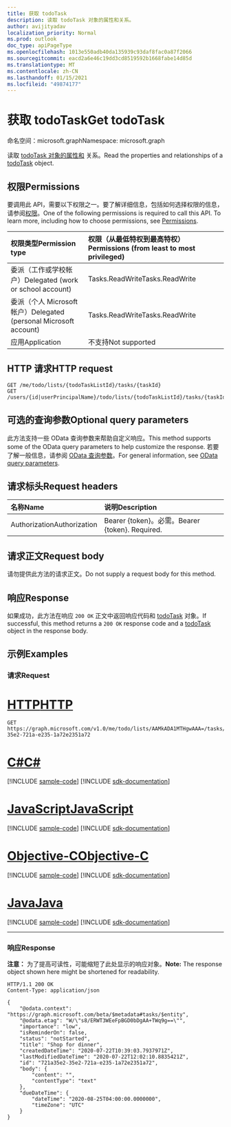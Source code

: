 ```yaml
---
title: 获取 todoTask
description: 读取 todoTask 对象的属性和关系。
author: avijityadav
localization_priority: Normal
ms.prod: outlook
doc_type: apiPageType
ms.openlocfilehash: 1013e550adb40da135939c93daf8fac0a87f2066
ms.sourcegitcommit: eacd2a6e46c19dd3cd8519592b1668fabe14d85d
ms.translationtype: MT
ms.contentlocale: zh-CN
ms.lasthandoff: 01/15/2021
ms.locfileid: "49874177"
---
```

# <a name="get-todotask"></a><span data-ttu-id="be25e-103">获取 todoTask</span><span class="sxs-lookup"><span data-stu-id="be25e-103">Get todoTask</span></span>
<span data-ttu-id="be25e-104">命名空间：microsoft.graph</span><span class="sxs-lookup"><span data-stu-id="be25e-104">Namespace: microsoft.graph</span></span>

<span data-ttu-id="be25e-105">读取 [todoTask 对象的属性和](../resources/todotask.md) 关系。</span><span class="sxs-lookup"><span data-stu-id="be25e-105">Read the properties and relationships of a [todoTask](../resources/todotask.md) object.</span></span>

## <a name="permissions"></a><span data-ttu-id="be25e-106">权限</span><span class="sxs-lookup"><span data-stu-id="be25e-106">Permissions</span></span>
<span data-ttu-id="be25e-p101">要调用此 API，需要以下权限之一。要了解详细信息，包括如何选择权限的信息，请参阅[权限](/graph/permissions-reference)。</span><span class="sxs-lookup"><span data-stu-id="be25e-p101">One of the following permissions is required to call this API. To learn more, including how to choose permissions, see [Permissions](/graph/permissions-reference).</span></span>

|<span data-ttu-id="be25e-109">权限类型</span><span class="sxs-lookup"><span data-stu-id="be25e-109">Permission type</span></span>|<span data-ttu-id="be25e-110">权限（从最低特权到最高特权）</span><span class="sxs-lookup"><span data-stu-id="be25e-110">Permissions (from least to most privileged)</span></span>|
|:---|:---|
|<span data-ttu-id="be25e-111">委派（工作或学校帐户）</span><span class="sxs-lookup"><span data-stu-id="be25e-111">Delegated (work or school account)</span></span>|<span data-ttu-id="be25e-112">Tasks.ReadWrite</span><span class="sxs-lookup"><span data-stu-id="be25e-112">Tasks.ReadWrite</span></span>|
|<span data-ttu-id="be25e-113">委派（个人 Microsoft 帐户）</span><span class="sxs-lookup"><span data-stu-id="be25e-113">Delegated (personal Microsoft account)</span></span>|<span data-ttu-id="be25e-114">Tasks.ReadWrite</span><span class="sxs-lookup"><span data-stu-id="be25e-114">Tasks.ReadWrite</span></span>|
|<span data-ttu-id="be25e-115">应用</span><span class="sxs-lookup"><span data-stu-id="be25e-115">Application</span></span>|<span data-ttu-id="be25e-116">不支持</span><span class="sxs-lookup"><span data-stu-id="be25e-116">Not supported</span></span>|

## <a name="http-request"></a><span data-ttu-id="be25e-117">HTTP 请求</span><span class="sxs-lookup"><span data-stu-id="be25e-117">HTTP request</span></span>

<!-- {
  "blockType": "ignored"
}
-->
``` http
GET /me/todo/lists/{todoTaskListId}/tasks/{taskId}
GET /users/{id|userPrincipalName}/todo/lists/{todoTaskListId}/tasks/{taskId}
```

## <a name="optional-query-parameters"></a><span data-ttu-id="be25e-118">可选的查询参数</span><span class="sxs-lookup"><span data-stu-id="be25e-118">Optional query parameters</span></span>
<span data-ttu-id="be25e-119">此方法支持一些 OData 查询参数来帮助自定义响应。</span><span class="sxs-lookup"><span data-stu-id="be25e-119">This method supports some of the OData query parameters to help customize the response.</span></span> <span data-ttu-id="be25e-120">若要了解一般信息，请参阅 [OData 查询参数](/graph/query-parameters)。</span><span class="sxs-lookup"><span data-stu-id="be25e-120">For general information, see [OData query parameters](/graph/query-parameters).</span></span>

## <a name="request-headers"></a><span data-ttu-id="be25e-121">请求标头</span><span class="sxs-lookup"><span data-stu-id="be25e-121">Request headers</span></span>
|<span data-ttu-id="be25e-122">名称</span><span class="sxs-lookup"><span data-stu-id="be25e-122">Name</span></span>|<span data-ttu-id="be25e-123">说明</span><span class="sxs-lookup"><span data-stu-id="be25e-123">Description</span></span>|
|:---|:---|
|<span data-ttu-id="be25e-124">Authorization</span><span class="sxs-lookup"><span data-stu-id="be25e-124">Authorization</span></span>|<span data-ttu-id="be25e-p103">Bearer {token}。必需。</span><span class="sxs-lookup"><span data-stu-id="be25e-p103">Bearer {token}. Required.</span></span>|

## <a name="request-body"></a><span data-ttu-id="be25e-127">请求正文</span><span class="sxs-lookup"><span data-stu-id="be25e-127">Request body</span></span>
<span data-ttu-id="be25e-128">请勿提供此方法的请求正文。</span><span class="sxs-lookup"><span data-stu-id="be25e-128">Do not supply a request body for this method.</span></span>

## <a name="response"></a><span data-ttu-id="be25e-129">响应</span><span class="sxs-lookup"><span data-stu-id="be25e-129">Response</span></span>

<span data-ttu-id="be25e-130">如果成功，此方法在响应 `200 OK` 正文中返回响应代码和 [todoTask](../resources/todotask.md) 对象。</span><span class="sxs-lookup"><span data-stu-id="be25e-130">If successful, this method returns a `200 OK` response code and a [todoTask](../resources/todotask.md) object in the response body.</span></span>

## <a name="examples"></a><span data-ttu-id="be25e-131">示例</span><span class="sxs-lookup"><span data-stu-id="be25e-131">Examples</span></span>

### <a name="request"></a><span data-ttu-id="be25e-132">请求</span><span class="sxs-lookup"><span data-stu-id="be25e-132">Request</span></span>


# <a name="http"></a>[<span data-ttu-id="be25e-133">HTTP</span><span class="sxs-lookup"><span data-stu-id="be25e-133">HTTP</span></span>](#tab/http)
<!-- {
  "blockType": "request",
  "sampleKeys": ["AAMkADA1MTHgwAAA=", "721a35e2-35e2-721a-e235-1a72e2351a72"],
  "name": "get_todotask"
}
-->
``` http
GET https://graph.microsoft.com/v1.0/me/todo/lists/AAMkADA1MTHgwAAA=/tasks/721a35e2-35e2-721a-e235-1a72e2351a72
```
# <a name="c"></a>[<span data-ttu-id="be25e-134">C#</span><span class="sxs-lookup"><span data-stu-id="be25e-134">C#</span></span>](#tab/csharp)
[!INCLUDE [sample-code](../includes/snippets/csharp/get-todotask-csharp-snippets.md)]
[!INCLUDE [sdk-documentation](../includes/snippets/snippets-sdk-documentation-link.md)]

# <a name="javascript"></a>[<span data-ttu-id="be25e-135">JavaScript</span><span class="sxs-lookup"><span data-stu-id="be25e-135">JavaScript</span></span>](#tab/javascript)
[!INCLUDE [sample-code](../includes/snippets/javascript/get-todotask-javascript-snippets.md)]
[!INCLUDE [sdk-documentation](../includes/snippets/snippets-sdk-documentation-link.md)]

# <a name="objective-c"></a>[<span data-ttu-id="be25e-136">Objective-C</span><span class="sxs-lookup"><span data-stu-id="be25e-136">Objective-C</span></span>](#tab/objc)
[!INCLUDE [sample-code](../includes/snippets/objc/get-todotask-objc-snippets.md)]
[!INCLUDE [sdk-documentation](../includes/snippets/snippets-sdk-documentation-link.md)]

# <a name="java"></a>[<span data-ttu-id="be25e-137">Java</span><span class="sxs-lookup"><span data-stu-id="be25e-137">Java</span></span>](#tab/java)
[!INCLUDE [sample-code](../includes/snippets/java/get-todotask-java-snippets.md)]
[!INCLUDE [sdk-documentation](../includes/snippets/snippets-sdk-documentation-link.md)]

---



### <a name="response"></a><span data-ttu-id="be25e-138">响应</span><span class="sxs-lookup"><span data-stu-id="be25e-138">Response</span></span>
<span data-ttu-id="be25e-139">**注意：** 为了提高可读性，可能缩短了此处显示的响应对象。</span><span class="sxs-lookup"><span data-stu-id="be25e-139">**Note:** The response object shown here might be shortened for readability.</span></span>
<!-- {
  "blockType": "response",
  "truncated": true,
  "@odata.type": "microsoft.graph.todoTask"
}
-->
``` http
HTTP/1.1 200 OK
Content-Type: application/json

{
    "@odata.context": "https://graph.microsoft.com/beta/$metadata#tasks/$entity",
    "@odata.etag": "W/\"s8/ERWT3WEeFpBGD0bDgAA+TWq9g==\"",
    "importance": "low",
    "isReminderOn": false,
    "status": "notStarted",
    "title": "Shop for dinner",
    "createdDateTime": "2020-07-22T10:39:03.7937971Z",
    "lastModifiedDateTime": "2020-07-22T12:02:10.8835421Z",
    "id": "721a35e2-35e2-721a-e235-1a72e2351a72",
    "body": {
        "content": "",
        "contentType": "text"
    },
    "dueDateTime": {
        "dateTime": "2020-08-25T04:00:00.0000000",
        "timeZone": "UTC"
    }
}
```



